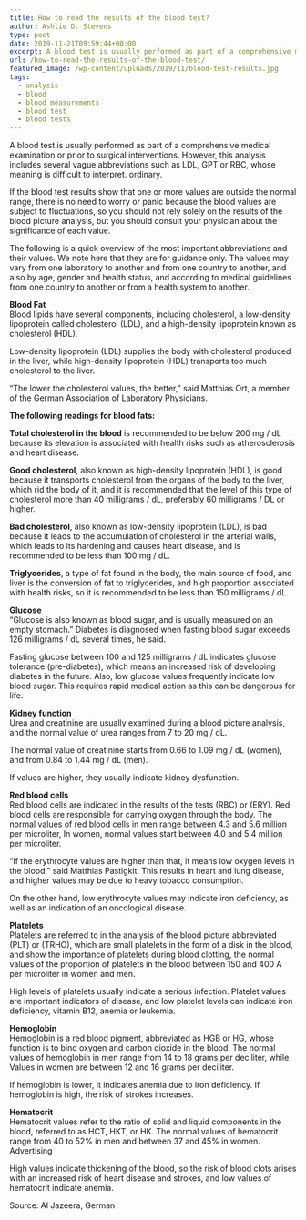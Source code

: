 ```yaml
---
title: How to read the results of the blood test?
author: Ashlie D. Stevens
type: post
date: 2019-11-21T09:59:44+00:00
excerpt: A blood test is usually performed as part of a comprehensive medical examination or prior to surgical interventions.
url: /how-to-read-the-results-of-the-blood-test/
featured_image: /wp-content/uploads/2019/11/blood-test-results.jpg
tags:
  - analysis
  - blood
  - blood measurements
  - blood test
  - blood tests
---
```


A blood test is usually performed as part of a comprehensive medical examination or prior to surgical interventions. However, this analysis includes several vague abbreviations such as LDL, GPT or RBC, whose meaning is difficult to interpret. ordinary.

If the blood test results show that one or more values ​​are outside the normal range, there is no need to worry or panic because the blood values ​​are subject to fluctuations, so you should not rely solely on the results of the blood picture analysis, but you should consult your physician about the significance of each value.

The following is a quick overview of the most important abbreviations and their values. We note here that they are for guidance only. The values ​​may vary from one laboratory to another and from one country to another, and also by age, gender and health status, and according to medical guidelines from one country to another or from a health system to another.

**Blood Fat**  
Blood lipids have several components, including cholesterol, a low-density lipoprotein called cholesterol (LDL), and a high-density lipoprotein known as cholesterol (HDL).

Low-density lipoprotein (LDL) supplies the body with cholesterol produced in the liver, while high-density lipoprotein (HDL) transports too much cholesterol to the liver.

&#8220;The lower the cholesterol values, the better,&#8221; said Matthias Ort, a member of the German Association of Laboratory Physicians.

**The following readings for blood fats:**

**Total cholesterol in the blood** is recommended to be below 200 mg / dL because its elevation is associated with health risks such as atherosclerosis and heart disease.

**Good cholesterol**, also known as high-density lipoprotein (HDL), is good because it transports cholesterol from the organs of the body to the liver, which rid the body of it, and it is recommended that the level of this type of cholesterol more than 40 milligrams / dL, preferably 60 milligrams / DL or higher.

**Bad cholesterol**, also known as low-density lipoprotein (LDL), is bad because it leads to the accumulation of cholesterol in the arterial walls, which leads to its hardening and causes heart disease, and is recommended to be less than 100 mg / dL.

**Triglycerides**, a type of fat found in the body, the main source of food, and liver is the conversion of fat to triglycerides, and high proportion associated with health risks, so it is recommended to be less than 150 milligrams / dL.

**Glucose**  
&#8220;Glucose is also known as blood sugar, and is usually measured on an empty stomach.&#8221; Diabetes is diagnosed when fasting blood sugar exceeds 126 milligrams / dL several times, he said.

Fasting glucose between 100 and 125 milligrams / dL indicates glucose tolerance (pre-diabetes), which means an increased risk of developing diabetes in the future. Also, low glucose values ​​frequently indicate low blood sugar. This requires rapid medical action as this can be dangerous for life.

**Kidney function**  
Urea and creatinine are usually examined during a blood picture analysis, and the normal value of urea ranges from 7 to 20 mg / dL.

The normal value of creatinine starts from 0.66 to 1.09 mg / dL (women), and from 0.84 to 1.44 mg / dL (men).

If values ​​are higher, they usually indicate kidney dysfunction.

**Red blood cells**  
Red blood cells are indicated in the results of the tests (RBC) or (ERY). Red blood cells are responsible for carrying oxygen through the body. The normal values ​​of red blood cells in men range between 4.3 and 5.6 million per microliter, In women, normal values ​​start between 4.0 and 5.4 million per microliter.

&#8220;If the erythrocyte values ​​are higher than that, it means low oxygen levels in the blood,&#8221; said Matthias Pastigkit. This results in heart and lung disease, and higher values ​​may be due to heavy tobacco consumption.

On the other hand, low erythrocyte values ​​may indicate iron deficiency, as well as an indication of an oncological disease.

**Platelets**  
Platelets are referred to in the analysis of the blood picture abbreviated (PLT) or (TRHO), which are small platelets in the form of a disk in the blood, and show the importance of platelets during blood clotting, the normal values ​​of the proportion of platelets in the blood between 150 and 400 A per microliter in women and men.

High levels of platelets usually indicate a serious infection. Platelet values ​​are important indicators of disease, and low platelet levels can indicate iron deficiency, vitamin B12, anemia or leukemia.

**Hemoglobin**  
Hemoglobin is a red blood pigment, abbreviated as HGB or HG, whose function is to bind oxygen and carbon dioxide in the blood. The normal values ​​of hemoglobin in men range from 14 to 18 grams per deciliter, while Values ​​in women are between 12 and 16 grams per deciliter.

If hemoglobin is lower, it indicates anemia due to iron deficiency. If hemoglobin is high, the risk of strokes increases.

**Hematocrit**  
Hematocrit values ​​refer to the ratio of solid and liquid components in the blood, referred to as HCT, HKT, or HK. The normal values ​​of hematocrit range from 40 to 52% in men and between 37 and 45% in women.  
Advertising

High values ​​indicate thickening of the blood, so the risk of blood clots arises with an increased risk of heart disease and strokes, and low values ​​of hematocrit indicate anemia.

Source: Al Jazeera, German
